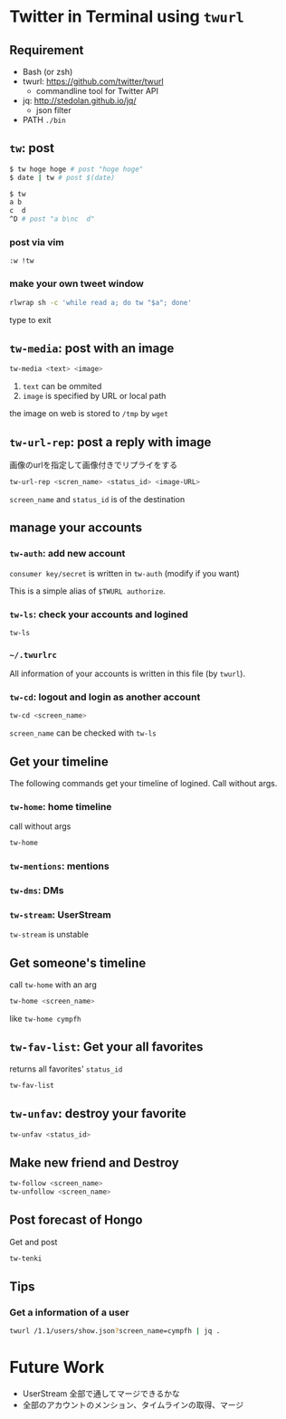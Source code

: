 # Twitter in Terminal using `twurl`

## Requirement

- Bash (or zsh)
- twurl: https://github.com/twitter/twurl
    - commandline tool for Twitter API
- jq: http://stedolan.github.io/jq/
    - json filter
- PATH `./bin`

## `tw`: post

```bash
$ tw hoge hoge # post "hoge hoge"
$ date | tw # post $(date)
```

```bash
$ tw
a b
c  d
^D # post "a b\nc  d"
```

### post via vim

```vim
:w !tw
```

### make your own tweet window

```bash
rlwrap sh -c 'while read a; do tw "$a"; done'
```

type <Ctrl-D> to exit

## `tw-media`: post with an image

```bash
tw-media <text> <image>
```

1. `text` can be ommited
1. `image` is specified by URL or local path

the image on web is stored to `/tmp` by `wget`

## `tw-url-rep`: post a reply with image

画像のurlを指定して画像付きでリプライをする

```bash
tw-url-rep <scren_name> <status_id> <image-URL>
```

`screen_name` and `status_id` is of the destination

## manage your accounts

### `tw-auth`: add new account

`consumer key/secret` is written in `tw-auth` (modify if you want)

This is a simple alias of `$TWURL authorize`.

### `tw-ls`: check your accounts and logined

```bash
tw-ls
```

### `~/.twurlrc`

All information of your accounts is written in this file (by `twurl`).

### `tw-cd`: logout and login as another account

```bash
tw-cd <screen_name>
```

`screen_name` can be checked with `tw-ls`

## Get your timeline

The following commands get your timeline of logined.
Call without args.

### `tw-home`: home timeline

call without args

```sh
tw-home
```

### `tw-mentions`: mentions
### `tw-dms`: DMs

### `tw-stream`: UserStream

`tw-stream` is unstable

## Get someone's timeline

call `tw-home` with an arg

```sh
tw-home <screen_name>
```

like `tw-home cympfh`

## `tw-fav-list`: Get your all favorites

returns all favorites' `status_id`

```bash
tw-fav-list
```

## `tw-unfav`: destroy your favorite

```bash
tw-unfav <status_id>
```

## Make new friend and Destroy

```bash
tw-follow <screen_name>
tw-unfollow <screen_name>
```

## Post forecast of Hongo

Get and post

```bash
tw-tenki
```

## Tips

### Get a information of a user

```bash
twurl /1.1/users/show.json?screen_name=cympfh | jq .
```

# Future Work

- UserStream 全部で通してマージできるかな
- 全部のアカウントのメンション、タイムラインの取得、マージ

